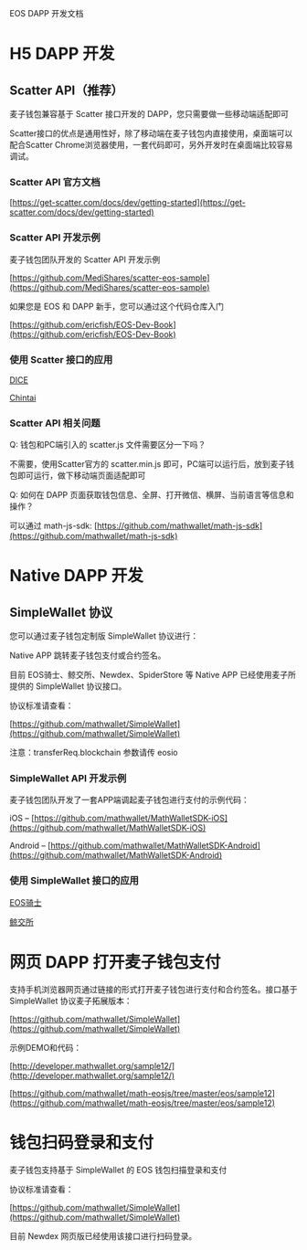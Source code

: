 EOS DAPP 开发文档

# H5 DAPP 开发

## Scatter API（推荐）

麦子钱包兼容基于 Scatter 接口开发的 DAPP，您只需要做一些移动端适配即可

Scatter接口的优点是通用性好，除了移动端在麦子钱包内直接使用，桌面端可以配合Scatter Chrome浏览器使用，一套代码即可，另外开发时在桌面端比较容易调试。

### Scatter API 官方文档

[https://get-scatter.com/docs/dev/getting-started](https://get-scatter.com/docs/dev/getting-started)

### Scatter API 开发示例

麦子钱包团队开发的 Scatter API 开发示例

[https://github.com/MediShares/scatter-eos-sample](https://github.com/MediShares/scatter-eos-sample)

如果您是 EOS 和 DAPP 新手，您可以通过这个代码仓库入门

[https://github.com/ericfish/EOS-Dev-Book](https://github.com/ericfish/EOS-Dev-Book)

### 使用 Scatter 接口的应用

[DICE](https://betdice.one)

[Chintai](https://eos.chintai.io)

### Scatter API 相关问题

Q: 钱包和PC端引入的 scatter.js 文件需要区分一下吗？

不需要，使用Scatter官方的 scatter.min.js 即可，PC端可以运行后，放到麦子钱包即可运行，做下移动端页面适配即可

Q: 如何在 DAPP 页面获取钱包信息、全屏、打开微信、横屏、当前语言等信息和操作？

可以通过 math-js-sdk: [https://github.com/mathwallet/math-js-sdk](https://github.com/mathwallet/math-js-sdk)

# Native DAPP 开发

## SimpleWallet 协议

您可以通过麦子钱包定制版 SimpleWallet 协议进行：

Native APP 跳转麦子钱包支付或合约签名。

目前 EOS骑士、鲸交所、Newdex、SpiderStore 等 Native APP 已经使用麦子所提供的 SimpleWallet 协议接口。

协议标准请查看：

[https://github.com/mathwallet/SimpleWallet](https://github.com/mathwallet/SimpleWallet)

注意：transferReq.blockchain 参数请传 eosio

### SimpleWallet API 开发示例

麦子钱包团队开发了一套APP端调起麦子钱包进行支付的示例代码：

iOS – [https://github.com/mathwallet/MathWalletSDK-iOS](https://github.com/mathwallet/MathWalletSDK-iOS)

Android – [https://github.com/mathwallet/MathWalletSDK-Android](https://github.com/mathwallet/MathWalletSDK-Android)

### 使用 SimpleWallet 接口的应用

[EOS骑士](http://eosknights.io)

[鲸交所](https://whaleex.com)

# 网页 DAPP 打开麦子钱包支付

支持手机浏览器网页通过链接的形式打开麦子钱包进行支付和合约签名。接口基于 SimpleWallet 协议麦子拓展版本：

[https://github.com/mathwallet/SimpleWallet](https://github.com/mathwallet/SimpleWallet)

示例DEMO和代码：

[http://developer.mathwallet.org/sample12/](http://developer.mathwallet.org/sample12/)

[https://github.com/mathwallet/math-eosjs/tree/master/eos/sample12](https://github.com/mathwallet/math-eosjs/tree/master/eos/sample12)

# 钱包扫码登录和支付

麦子钱包支持基于 SimpleWallet 的 EOS 钱包扫描登录和支付

协议标准请查看：

[https://github.com/mathwallet/SimpleWallet](https://github.com/mathwallet/SimpleWallet)

目前 Newdex 网页版已经使用该接口进行扫码登录。